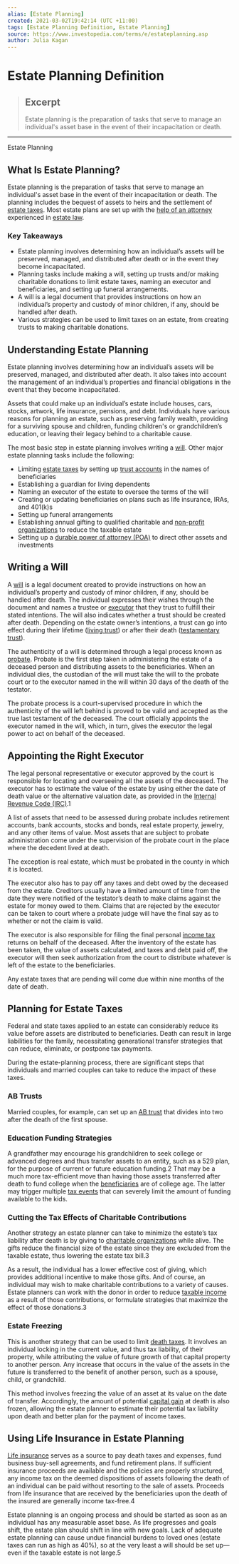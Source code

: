 ```yaml
---
alias: [Estate Planning]
created: 2021-03-02T19:42:14 (UTC +11:00)
tags: [Estate Planning Definition, Estate Planning]
source: https://www.investopedia.com/terms/e/estateplanning.asp
author: Julia Kagan
---
```


# Estate Planning Definition

> ## Excerpt
> Estate planning is the preparation of tasks that serve to manage an individual's asset base in the event of their incapacitation or death.

---

Estate Planning
## What Is Estate Planning?

Estate planning is the preparation of tasks that serve to manage an individual's asset base in the event of their incapacitation or death. The planning includes the bequest of assets to heirs and the settlement of [estate taxes](https://www.investopedia.com/terms/e/estatetax.asp). Most estate plans are set up with the [help of an attorney](https://www.investopedia.com/articles/personal-finance/070815/10-questions-ask-your-estate-planning-attorney.asp) experienced in [estate law](https://www.investopedia.com/ask/answers/101314/what-do-real-estate-attorneys-do.asp).

### Key Takeaways

-   Estate planning involves determining how an individual’s assets will be preserved, managed, and distributed after death or in the event they become incapacitated.
-   Planning tasks include making a will, setting up trusts and/or making charitable donations to limit estate taxes, naming an executor and beneficiaries, and setting up funeral arrangements.
-   A will is a legal document that provides instructions on how an individual’s property and custody of minor children, if any, should be handled after death.
-   Various strategies can be used to limit taxes on an estate, from creating trusts to making charitable donations.

## Understanding Estate Planning

Estate planning involves determining how an individual’s assets will be preserved, managed, and distributed after death. It also takes into account the management of an individual’s properties and financial obligations in the event that they become incapacitated.

Assets that could make up an individual’s estate include houses, cars, stocks, artwork, life insurance, pensions, and debt. Individuals have various reasons for planning an estate, such as preserving family wealth, providing for a surviving spouse and children, funding children's or grandchildren’s education, or leaving their legacy behind to a charitable cause.

The most basic step in estate planning involves writing a [will](https://www.investopedia.com/best-online-will-makers-4843732). Other major estate planning tasks include the following:

-   Limiting [estate taxes](https://www.investopedia.com/terms/e/estatetax.asp) by setting up [trust accounts](https://www.investopedia.com/terms/t/trust.asp) in the names of beneficiaries
-   Establishing a guardian for living dependents
-   Naming an executor of the estate to oversee the terms of the will
-   Creating or updating beneficiaries on plans such as life insurance, IRAs, and 401(k)s
-   Setting up funeral arrangements
-   Establishing annual gifting to qualified charitable and [non-profit organizations](https://www.investopedia.com/terms/n/non-profitorganization.asp) to reduce the taxable estate
-   Setting up a [durable power of attorney (POA)](https://www.investopedia.com/terms/p/powerofattorney.asp) to direct other assets and investments

## Writing a Will

A [will](https://www.investopedia.com/terms/w/will.asp) is a legal document created to provide instructions on how an individual’s property and custody of minor children, if any, should be handled after death. The individual expresses their wishes through the document and names a trustee or [executor](https://www.investopedia.com/terms/e/executor.asp) that they trust to fulfill their stated intentions. The will also indicates whether a trust should be created after death. Depending on the estate owner’s intentions, a trust can go into effect during their lifetime ([living trust](https://www.investopedia.com/terms/l/living-trust.asp)) or after their death ([testamentary trust](https://www.investopedia.com/terms/t/testamentarytrust.asp)).

The authenticity of a will is determined through a legal process known as [probate](https://www.investopedia.com/terms/p/probate.asp). Probate is the first step taken in administering the estate of a deceased person and distributing assets to the beneficiaries. When an individual dies, the custodian of the will must take the will to the probate court or to the executor named in the will within 30 days of the death of the testator.

The probate process is a court-supervised procedure in which the authenticity of the will left behind is proved to be valid and accepted as the true last testament of the deceased. The court officially appoints the executor named in the will, which, in turn, gives the executor the legal power to act on behalf of the deceased.

## Appointing the Right Executor

The legal personal representative or executor approved by the court is responsible for locating and overseeing all the assets of the deceased. The executor has to estimate the value of the estate by using either the date of death value or the alternative valuation date, as provided in the [Internal Revenue Code (IRC)](https://www.investopedia.com/terms/i/internal-revenue-code.asp).1

A list of assets that need to be assessed during probate includes retirement accounts, bank accounts, stocks and bonds, real estate property, jewelry, and any other items of value. Most assets that are subject to probate administration come under the supervision of the probate court in the place where the decedent lived at death.

The exception is real estate, which must be probated in the county in which it is located.

The executor also has to pay off any taxes and debt owed by the deceased from the estate. Creditors usually have a limited amount of time from the date they were notified of the testator’s death to make claims against the estate for money owed to them. Claims that are rejected by the executor can be taken to court where a probate judge will have the final say as to whether or not the claim is valid.

The executor is also responsible for filing the final personal [income tax](https://www.investopedia.com/terms/i/incometax.asp) returns on behalf of the deceased. After the inventory of the estate has been taken, the value of assets calculated, and taxes and debt paid off, the executor will then seek authorization from the court to distribute whatever is left of the estate to the beneficiaries.

Any estate taxes that are pending will come due within nine months of the date of death.

## Planning for Estate Taxes

Federal and state taxes applied to an estate can considerably reduce its value before assets are distributed to beneficiaries. Death can result in large liabilities for the family, necessitating generational transfer strategies that can reduce, eliminate, or postpone tax payments.

During the estate-planning process, there are significant steps that individuals and married couples can take to reduce the impact of these taxes.

### AB Trusts

Married couples, for example, can set up an [AB trust](https://www.investopedia.com/terms/a/a-b-trust.asp) that divides into two after the death of the first spouse.

### Education Funding Strategies

A grandfather may encourage his grandchildren to seek college or advanced degrees and thus transfer assets to an entity, such as a 529 plan, for the purpose of current or future education funding.2 That may be a much more tax-efficient move than having those assets transferred after death to fund college when the [beneficiaries](https://www.investopedia.com/terms/b/beneficiary.asp) are of college age. The latter may trigger multiple [tax events](https://www.investopedia.com/terms/t/taxableevent.asp) that can severely limit the amount of funding available to the kids.

### Cutting the Tax Effects of Charitable Contributions

Another strategy an estate planner can take to minimize the estate’s tax liability after death is by giving to [charitable organizations](https://www.investopedia.com/terms/q/qualified-charitable-organization.asp) while alive. The gifts reduce the financial size of the estate since they are excluded from the taxable estate, thus lowering the estate tax bill.3

As a result, the individual has a lower effective cost of giving, which provides additional incentive to make those gifts. And of course, an individual may wish to make charitable contributions to a variety of causes. Estate planners can work with the donor in order to reduce [taxable income](https://www.investopedia.com/terms/t/taxableincome.asp) as a result of those contributions, or formulate strategies that maximize the effect of those donations.3

### Estate Freezing

This is another strategy that can be used to limit [death taxes](https://www.investopedia.com/terms/d/death-taxes.asp). It involves an individual locking in the current value, and thus tax liability, of their property, while attributing the value of future growth of that capital property to another person. Any increase that occurs in the value of the assets in the future is transferred to the benefit of another person, such as a spouse, child, or grandchild.

This method involves freezing the value of an asset at its value on the date of transfer. Accordingly, the amount of potential [capital gain](https://www.investopedia.com/terms/c/capitalgain.asp) at death is also frozen, allowing the estate planner to estimate their potential tax liability upon death and better plan for the payment of income taxes.

## Using Life Insurance in Estate Planning

[Life insurance](https://www.investopedia.com/terms/l/lifeinsurance.asp) serves as a source to pay death taxes and expenses, fund business buy-sell agreements, and fund retirement plans. If sufficient insurance proceeds are available and the policies are properly structured, any income tax on the deemed dispositions of assets following the death of an individual can be paid without resorting to the sale of assets. Proceeds from life insurance that are received by the beneficiaries upon the death of the insured are generally income tax-free.4

Estate planning is an ongoing process and should be started as soon as an individual has any measurable asset base. As life progresses and goals shift, the estate plan should shift in line with new goals. Lack of adequate estate planning can cause undue financial burdens to loved ones (estate taxes can run as high as 40%), so at the very least a will should be set up—even if the taxable estate is not large.5
